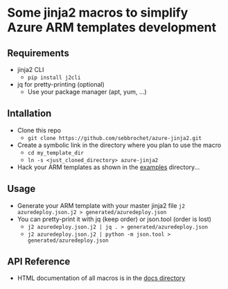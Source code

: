 # Some jinja2 macros to simplify Azure ARM templates development

## Requirements
* jinja2 CLI
  * `pip install j2cli`
* jq for pretty-printing (optional)
  * Use your package manager (apt, yum, ...)

## Intallation
* Clone this repo
  * `git clone https://github.com/sebbrochet/azure-jinja2.git`
* Create a symbolic link in the directory where you plan to use the macro
  * `cd my_template_dir`
  * `ln -s <just_cloned_directory> azure-jinja2`
* Hack your ARM templates as shown in the [examples](examples) directory...

## Usage
* Generate your ARM template with your master jinja2 file
  `j2 azuredeploy.json.j2 > generated/azuredeploy.json` 
* You can pretty-print it with jq (keep order) or json.tool (order is lost)
  * `j2 azuredeploy.json.j2 | jq . > generated/azuredeploy.json`
  * `j2 azuredeploy.json.j2 | python -m json.tool > generated/azuredeploy.json`

## API Reference
* HTML documentation of all macros is in the [docs directory](docs)
